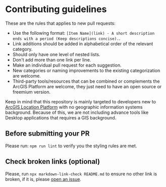 # Contributing guidelines

These are the rules that applies to new pull requests:

- Use the following format: `[Item Name](link) - A short description ends with a period (Keep descriptions concise).`.
- Link additions should be added in alphabetical order of the relevant category.
- Should only have one level of nested lists.
- Don't add more than one link per line.
- Make an individual pull request for each suggestion.
- New categories or naming improvements to the existing categorization are welcome.
- Third-party tools/resources that can be combined or complements the ArcGIS Platform are welcome, they just need to have an open source or freemium version.

Keep in mind that this repository is mainly targeted to developers new to [ArcGIS Location Platform](https://location.arcgis.com) with no geographic information systems background. Because of this, we are not including advance tools like Desktop applications that requires a GIS background.

## Before submitting your PR

Please run: `npm run lint` to verify you the styling rules are met.

## Check broken links (optional)

Please, run `npx markdown-link-check README.md` to ensure no other link is broken, if it is, please [open an issue](https://github.com/Esri/awesome-arcgis-developers/issues/new).